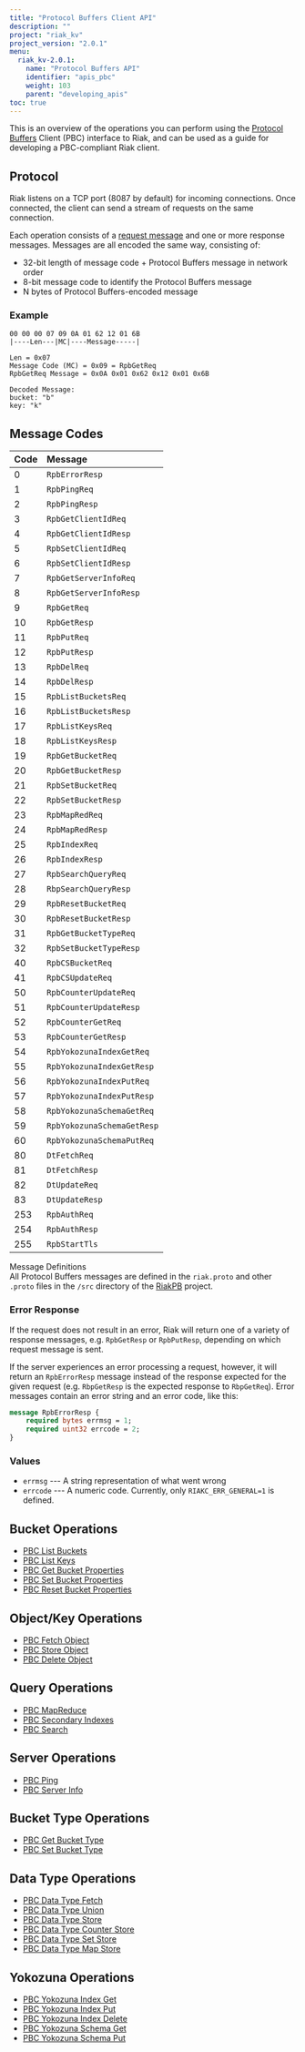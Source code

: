 ```yaml
---
title: "Protocol Buffers Client API"
description: ""
project: "riak_kv"
project_version: "2.0.1"
menu:
  riak_kv-2.0.1:
    name: "Protocol Buffers API"
    identifier: "apis_pbc"
    weight: 103
    parent: "developing_apis"
toc: true
---
```


This is an overview of the operations you can perform using the
[Protocol Buffers](https://code.google.com/p/protobuf/) Client (PBC)
interface to Riak, and can be used as a guide for developing a
PBC-compliant Riak client.

## Protocol

Riak listens on a TCP port (8087 by default) for incoming connections.
Once connected, the client can send a stream of requests on the same
connection.

Each operation consists of a [request message](https://developers.google.com/protocol-buffers/docs/encoding) and one or more response messages. Messages are all encoded the same way, consisting of:

* 32-bit length of message code + Protocol Buffers message in network
  order
* 8-bit message code to identify the Protocol Buffers message
* N bytes of Protocol Buffers-encoded message

### Example

```
00 00 00 07 09 0A 01 62 12 01 6B
|----Len---|MC|----Message-----|

Len = 0x07
Message Code (MC) = 0x09 = RpbGetReq
RpbGetReq Message = 0x0A 0x01 0x62 0x12 0x01 0x6B

Decoded Message:
bucket: "b"
key: "k"
```

## Message Codes

Code | Message |
:----|:--------|
0 | `RpbErrorResp` |
1 | `RpbPingReq` |
2 | `RpbPingResp` |
3 | `RpbGetClientIdReq` |
4 | `RpbGetClientIdResp` |
5 | `RpbSetClientIdReq` |
6 | `RpbSetClientIdResp` |
7 | `RpbGetServerInfoReq` |
8 | `RpbGetServerInfoResp` |
9 | `RpbGetReq` |
10 | `RpbGetResp` |
11 | `RpbPutReq` |
12 | `RpbPutResp` |
13 | `RpbDelReq` |
14 | `RpbDelResp` |
15 | `RpbListBucketsReq` |
16 | `RpbListBucketsResp` |
17 | `RpbListKeysReq` |
18 | `RpbListKeysResp` |
19 | `RpbGetBucketReq` |
20 | `RpbGetBucketResp` |
21 | `RpbSetBucketReq` |
22 | `RpbSetBucketResp` |
23 | `RpbMapRedReq` |
24 | `RpbMapRedResp` |
25 | `RpbIndexReq` |
26 | `RpbIndexResp` |
27 | `RpbSearchQueryReq` |
28 | `RbpSearchQueryResp` |
29 | `RpbResetBucketReq` |
30 | `RpbResetBucketResp` |
31 | `RpbGetBucketTypeReq` |
32 | `RpbSetBucketTypeResp` |
40 | `RpbCSBucketReq` |
41 | `RpbCSUpdateReq` |
50 | `RpbCounterUpdateReq` |
51 | `RpbCounterUpdateResp` |
52 | `RpbCounterGetReq` |
53 | `RpbCounterGetResp` |
54 | `RpbYokozunaIndexGetReq` |
55 | `RpbYokozunaIndexGetResp` |
56 | `RpbYokozunaIndexPutReq` |
57 | `RpbYokozunaIndexPutResp` |
58 | `RpbYokozunaSchemaGetReq` |
59 | `RpbYokozunaSchemaGetResp` |
60 | `RpbYokozunaSchemaPutReq` |
80 | `DtFetchReq` |
81 | `DtFetchResp` |
82 | `DtUpdateReq` |
83 | `DtUpdateResp` |
253 | `RpbAuthReq` |
254 | `RpbAuthResp` |
255 | `RpbStartTls` |

<div class="info">
<div class="title">Message Definitions</div>
All Protocol Buffers messages are defined in the <code>riak.proto</code>
and other <code>.proto</code> files in the <code>/src</code> directory
of the <a href="https://github.com/basho/riak_pb">RiakPB</a> project.
</div>

### Error Response

If the request does not result in an error, Riak will return one of a
variety of response messages, e.g. `RpbGetResp` or `RpbPutResp`,
depending on which request message is sent.

If the server experiences an error processing a request, however, it
will return an `RpbErrorResp` message instead of the response expected
for the given request (e.g. `RbpGetResp` is the expected response to
`RbpGetReq`). Error messages contain an error string and an error code,
like this:

```protobuf
message RpbErrorResp {
    required bytes errmsg = 1;
    required uint32 errcode = 2;
}
```

### Values

* `errmsg` --- A string representation of what went wrong
* `errcode` --- A numeric code. Currently, only `RIAKC_ERR_GENERAL=1`
  is defined.

## Bucket Operations

* [PBC List Buckets](/riak/kv/2.0.1/developing/api/protocol-buffers/list-buckets)
* [PBC List Keys](/riak/kv/2.0.1/developing/api/protocol-buffers/list-keys)
* [PBC Get Bucket Properties](/riak/kv/2.0.1/developing/api/protocol-buffers/get-bucket-props)
* [PBC Set Bucket Properties](/riak/kv/2.0.1/developing/api/protocol-buffers/set-bucket-props)
* [PBC Reset Bucket Properties](/riak/kv/2.0.1/developing/api/protocol-buffers/reset-bucket-props)

## Object/Key Operations

* [PBC Fetch Object](/riak/kv/2.0.1/developing/api/protocol-buffers/fetch-object)
* [PBC Store Object](/riak/kv/2.0.1/developing/api/protocol-buffers/store-object)
* [PBC Delete Object](/riak/kv/2.0.1/developing/api/protocol-buffers/delete-object)

## Query Operations

* [PBC MapReduce](/riak/kv/2.0.1/developing/api/protocol-buffers/mapreduce)
* [PBC Secondary Indexes](/riak/kv/2.0.1/developing/api/protocol-buffers/secondary-indexes)
* [PBC Search](/riak/kv/2.0.1/developing/api/protocol-buffers/search)

## Server Operations

* [PBC Ping](/riak/kv/2.0.1/developing/api/protocol-buffers/ping)
* [PBC Server Info](/riak/kv/2.0.1/developing/api/protocol-buffers/server-info)

## Bucket Type Operations

* [PBC Get Bucket Type](/riak/kv/2.0.1/developing/api/protocol-buffers/get-bucket-type)
* [PBC Set Bucket Type](/riak/kv/2.0.1/developing/api/protocol-buffers/set-bucket-type)

## Data Type Operations

* [PBC Data Type Fetch](/riak/kv/2.0.1/developing/api/protocol-buffers/dt-fetch)
* [PBC Data Type Union](/riak/kv/2.0.1/developing/api/protocol-buffers/dt-union)
* [PBC Data Type Store](/riak/kv/2.0.1/developing/api/protocol-buffers/dt-store)
* [PBC Data Type Counter Store](/riak/kv/2.0.1/developing/api/protocol-buffers/dt-counter-store)
* [PBC Data Type Set Store](/riak/kv/2.0.1/developing/api/protocol-buffers/dt-set-store)
* [PBC Data Type Map Store](/riak/kv/2.0.1/developing/api/protocol-buffers/dt-map-store)

## Yokozuna Operations

* [PBC Yokozuna Index Get](/riak/kv/2.0.1/developing/api/protocol-buffers/yz-index-get)
* [PBC Yokozuna Index Put](/riak/kv/2.0.1/developing/api/protocol-buffers/yz-index-put)
* [PBC Yokozuna Index Delete](/riak/kv/2.0.1/developing/api/protocol-buffers/yz-index-delete)
* [PBC Yokozuna Schema Get](/riak/kv/2.0.1/developing/api/protocol-buffers/yz-schema-get)
* [PBC Yokozuna Schema Put](/riak/kv/2.0.1/developing/api/protocol-buffers/yz-schema-put)
